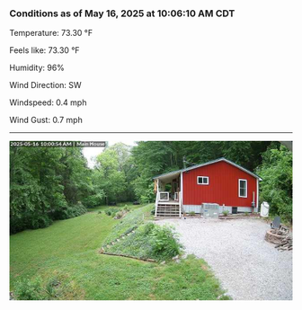 ### Conditions as of May 16, 2025 at 10:06:10 AM CDT 

Temperature: 73.30 &deg;F

Feels like: 73.30 &deg;F

Humidity: 96%

Wind Direction: SW

Windspeed: 0.4 mph

Wind Gust: 0.7 mph

---

<img src="./images/latest.jpeg"/>

